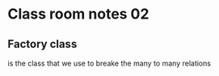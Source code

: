 # Class room notes 02

## Factory class
is the class that we use to breake the many to many relations
